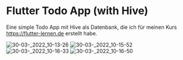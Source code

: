# Flutter Todo App (with Hive)

Eine simple Todo App mit Hive als Datenbank, die ich für meinen Kurs https://flutter-lernen.de erstellt habe.

![30-03-_2022_10-13-26](https://user-images.githubusercontent.com/65082683/160785750-eecd9703-d0f3-4ed1-ad89-d182cdbe5ac6.png)
![30-03-_2022_10-15-52](https://user-images.githubusercontent.com/65082683/160785757-03da4bd1-0e63-42da-9714-3bac3f7aac67.png)
![30-03-_2022_10-16-33](https://user-images.githubusercontent.com/65082683/160785763-eb5fe1d9-7eac-41eb-8c51-2341a564452a.png)
![30-03-_2022_10-16-50](https://user-images.githubusercontent.com/65082683/160785765-2f3e649c-9965-453f-b4bc-6e6363c4709d.png)
